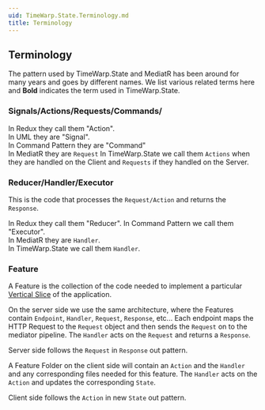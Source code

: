 ```yaml
---
uid: TimeWarp.State.Terminology.md
title: Terminology
---
```


## Terminology

The pattern used by TimeWarp.State and MediatR has been around for many years and goes by different names.
We list various related terms here and **Bold** indicates the term used in TimeWarp.State.

### Signals/**Actions**/**Requests**/Commands/

In Redux they call them "Action".  
In UML they are "Signal".  
In Command Pattern they are "Command"  
In MediatR they are `Request`
In TimeWarp.State we call them `Actions` when they are handled on the Client and `Requests` if they handled on the Server.

### Reducer/**Handler**/Executor

This is the code that processes the `Request/Action` and returns the `Response`.

In Redux they call them "Reducer".
In Command Pattern we call them "Executor".  
In MediatR they are `Handler`.  
In TimeWarp.State we call them `Handler`.

### Feature

A Feature is the collection of the code needed to implement a
particular [Vertical Slice](https://jimmybogard.com/vertical-slice-architecture/)
of the application.  

On the server side we use the same architecture, where the Features contain
`Endpoint`, `Handler`, `Request`, `Response`, etc...
Each endpoint maps the HTTP Request to the `Request` object and then sends the `Request`
on to the mediator pipeline.
The `Handler` acts on the `Request` and returns a `Response`.

Server side follows the `Request` in `Response` out pattern.

A Feature Folder on the client side will contain an `Action` and the `Handler`
and any corresponding files needed for this feature.
The `Handler` acts on the `Action` and updates the corresponding `State`.

Client side follows the `Action` in new `State` out pattern.
